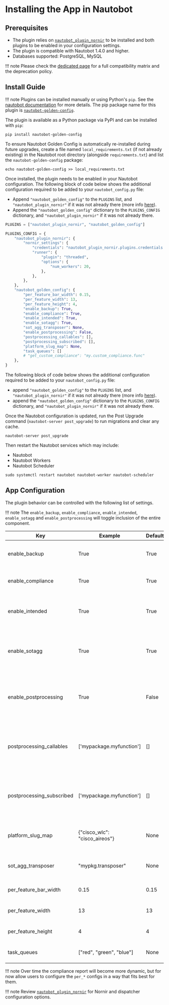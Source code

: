 # Installing the App in Nautobot

## Prerequisites

- The plugin relies on [`nautobot_plugin_nornir`](https://pypi.org/project/nautobot-plugin-nornir/) to be installed and both plugins to be enabled in your configuration settings.
- The plugin is compatible with Nautobot 1.4.0 and higher.
- Databases supported: PostgreSQL, MySQL

!!! note
    Please check the [dedicated page](compatibility_matrix.md) for a full compatibility matrix and the deprecation policy.

## Install Guide

!!! note
    Plugins can be installed manually or using Python's `pip`. See the [nautobot documentation](https://nautobot.readthedocs.io/en/latest/plugins/#install-the-package) for more details. The pip package name for this plugin is [`nautobot-golden-config`](https://pypi.org/project/nautobot-golden-config/).

The plugin is available as a Python package via PyPI and can be installed with `pip`:

```shell
pip install nautobot-golden-config
```

To ensure Nautobot Golden Config is automatically re-installed during future upgrades, create a file named `local_requirements.txt` (if not already existing) in the Nautobot root directory (alongside `requirements.txt`) and list the `nautobot-golden-config` package:

```shell
echo nautobot-golden-config >> local_requirements.txt
```

Once installed, the plugin needs to be enabled in your Nautobot configuration. The following block of code below shows the additional configuration required to be added to your `nautobot_config.py` file:

- Append `"nautobot_golden_config"` to the `PLUGINS` list, and `"nautobot_plugin_nornir"` if it was not already there (more info [here](https://github.com/nautobot/nautobot-plugin-nornir)).
- Append the `"nautobot_golden_config"` dictionary to the `PLUGINS_CONFIG` dictionary, and `"nautobot_plugin_nornir"` if it was not already there.

```python
PLUGINS = ["nautobot_plugin_nornir", "nautobot_golden_config"]

PLUGINS_CONFIG = {
    "nautobot_plugin_nornir": {
        "nornir_settings": {
            "credentials": "nautobot_plugin_nornir.plugins.credentials.env_vars.CredentialsEnvVars",
            "runner": {
                "plugin": "threaded",
                "options": {
                    "num_workers": 20,
                },
            },
        },
    },
    "nautobot_golden_config": {
        "per_feature_bar_width": 0.15,
        "per_feature_width": 13,
        "per_feature_height": 4,
        "enable_backup": True,
        "enable_compliance": True,
        "enable_intended": True,
        "enable_sotagg": True,
        "sot_agg_transposer": None,
        "enable_postprocessing": False,
        "postprocessing_callables": [],
        "postprocessing_subscribed": [],
        "platform_slug_map": None,
        "task_queues": []
        # "get_custom_compliance": "my.custom_compliance.func"
    },
}
```

The following block of code below shows the additional configuration required to be added to your `nautobot_config.py` file:

- append `"nautobot_golden_config"` to the `PLUGINS` list, and `"nautobot_plugin_nornir"` if it was not already there (more info [here](https://github.com/nautobot/nautobot-plugin-nornir)).
- append the `"nautobot_golden_config"` dictionary to the `PLUGINS_CONFIG` dictionary, and `"nautobot_plugin_nornir"` if it was not already there.

Once the Nautobot configuration is updated, run the Post Upgrade command (`nautobot-server post_upgrade`) to run migrations and clear any cache.

```shell
nautobot-server post_upgrade
```

Then restart the Nautobot services which may include:

- Nautobot
- Nautobot Workers
- Nautobot Scheduler

```shell
sudo systemctl restart nautobot nautobot-worker nautobot-scheduler
```

## App Configuration

The plugin behavior can be controlled with the following list of settings.

!!! note
    The `enable_backup`, `enable_compliance`, `enable_intended`, `enable_sotagg` and `enable_postprocessing` will toggle inclusion of the entire component.

| Key                       | Example                       | Default | Description                                                                                                                                                                |
| ------------------------- | ----------------------------- | ------- | -------------------------------------------------------------------------------------------------------------------------------------------------------------------------- |
| enable_backup             | True                          | True    | A boolean to represent whether or not to run backup configurations within the plugin.                                                                                      |
| enable_compliance         | True                          | True    | A boolean to represent whether or not to run the compliance process within the plugin.                                                                                     |
| enable_intended           | True                          | True    | A boolean to represent whether or not to generate intended configurations within the plugin.                                                                               |
| enable_sotagg             | True                          | True    | A boolean to represent whether or not to provide a GraphQL query per device to allow the intended configuration to provide data variables to the plugin.                   |
| enable_postprocessing     | True                          | False   | A boolean to represent whether or not to generate intended configurations to push, with extra processing such as secrets rendering.                                        |
| postprocessing_callables  | ['mypackage.myfunction']      | []      | A list of function paths, in dotted format, that are appended to the available methods for post-processing the intended configuration, for instance, the `render_secrets`. |
| postprocessing_subscribed | ['mypackage.myfunction']      | []      | A list of function paths, that should exist as postprocessing_callables, that defines the order of application of during the post-processing process.                      |
| platform_slug_map         | {"cisco_wlc": "cisco_aireos"} | None    | A dictionary in which the key is the platform slug and the value is what netutils uses in any "network_os" parameter.                                                      |
| sot_agg_transposer        | "mypkg.transposer"            | None    | A string representation of a function that can post-process the graphQL data.                                                                                              |
| per_feature_bar_width     | 0.15                          | 0.15    | The width of the table bar within the overview report                                                                                                                      |
| per_feature_width         | 13                            | 13      | The width in inches that the overview table can be.                                                                                                                        |
| per_feature_height        | 4                             | 4       | The height in inches that the overview table can be.                                                                                                                       |
| task_queues               | ["red", "green", "blue"]      | None    | The queues that can be selected to route tasks to Celery.                                                                                                                  |

!!! note
    Over time the compliance report will become more dynamic, but for now allow users to configure the `per_*` configs in a way that fits best for them.

!!! note
    Review [`nautobot_plugin_nornir`](https://pypi.org/project/nautobot-plugin-nornir/) for Nornir and dispatcher configuration options.
